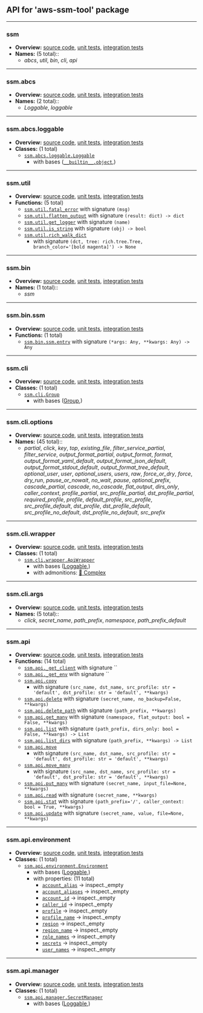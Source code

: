 ## API for 'aws-ssm-tool' package

---------------------------------------------------------------------------------------------------------------------------------------------------------------
### ssm
* **Overview:**  [source code](/src/ssm/__init__.py), [unit tests](/tests/units/), [integration tests](/tests/integrations/)
* **Names:** (5 total)::
  *  *abcs*, *util*, *bin*, *cli*, *api*
-------------------------------------------------------------------------------
### ssm.abcs
* **Overview:**  [source code](/src/ssm/abcs/__init__.py), [unit tests](/tests/units/), [integration tests](/tests/integrations/)
* **Names:** (2 total)::
  *  *Loggable*, *loggable*
-------------------------------------------------------------------------------
### ssm.abcs.loggable
* **Overview:**  [source code](/src/ssm/abcs/loggable.py), [unit tests](/tests/units/), [integration tests](/tests/integrations/)
* **Classes:** (1 total)
  * [`ssm.abcs.loggable.Loggable`](/src/ssm/abcs/loggable.py#L8-L19)
    * with bases ([`__builtin__.object`](https://docs.python.org/3/library/functions.html#object),)
-------------------------------------------------------------------------------
### ssm.util
* **Overview:**  [source code](/src/ssm/util/__init__.py), [unit tests](/tests/units/), [integration tests](/tests/integrations/)
* **Functions:** (5 total)
  * [`ssm.util.fatal_error`](/src/ssm/util/__init__.py#L49-L52) with signature `(msg)`
  * [`ssm.util.flatten_output`](/src/ssm/util/__init__.py#L40-L46) with signature `(result: dict) -> dict`
  * [`ssm.util.get_logger`](/src/ssm/util/__init__.py#L55-L94) with signature `(name)`
  * [`ssm.util.is_string`](/src/ssm/util/__init__.py#L35-L37) with signature `(obj) -> bool`
  * [`ssm.util.rich_walk_dict`](/src/ssm/util/__init__.py#L20-L32)
    * with signature `(dct, tree: rich.tree.Tree, branch_color='[bold magenta]') -> None`
-------------------------------------------------------------------------------
### ssm.bin
* **Overview:**  [source code](/src/ssm/bin/__init__.py), [unit tests](/tests/units/), [integration tests](/tests/integrations/)
* **Names:** (1 total)::
  *  *ssm*
-------------------------------------------------------------------------------
### ssm.bin.ssm
* **Overview:**  [source code](/src/ssm/bin/ssm.py), [unit tests](/tests/units/), [integration tests](/tests/integrations/)
* **Functions:** (1 total)
  * [`ssm.bin.ssm.entry`](/src/ssm/bin/ssm.py#L18-L23) with signature `(*args: Any, **kwargs: Any) -> Any`
-------------------------------------------------------------------------------
### ssm.cli
* **Overview:**  [source code](/src/ssm/cli/__init__.py), [unit tests](/tests/units/), [integration tests](/tests/integrations/)
* **Classes:** (1 total)
  * [`ssm.cli.Group`](/src/ssm/cli/__init__.py#L13-L55)
    * with bases ([Group](#clickcore),)
-------------------------------------------------------------------------------
### ssm.cli.options
* **Overview:**  [source code](/src/ssm/cli/options.py), [unit tests](/tests/units/), [integration tests](/tests/integrations/)
* **Names:** (45 total)::
  *  *partial*, *click*, *key*, *top*, *existing_file*, *filter_service_partial*, *filter_service*, *output_format_partial*, *output_format*, *format*, *output_format_yaml_default*, *output_format_json_default*, *output_format_stdout_default*, *output_format_tree_default*, *optional_user*, *user*, *optional_users*, *users*, *raw*, *force_or_dry*, *force*, *dry_run*, *pause_or_nowait*, *no_wait*, *pause*, *optional_prefix*, *cascade_partial*, *cascade*, *no_cascade*, *flat_output*, *dirs_only*, *caller_context*, *profile_partial*, *src_profile_partial*, *dst_profile_partial*, *required_profile*, *profile*, *default_profile*, *src_profile*, *src_profile_default*, *dst_profile*, *dst_profile_default*, *src_profile_no_default*, *dst_profile_no_default*, *src_prefix*
-------------------------------------------------------------------------------
### ssm.cli.wrapper
* **Overview:**  [source code](/src/ssm/cli/wrapper.py), [unit tests](/tests/units/), [integration tests](/tests/integrations/)
* **Classes:** (1 total)
  * [`ssm.cli.wrapper.ApiWrapper`](/src/ssm/cli/wrapper.py#L16-L138)
    * with bases ([Loggable](#ssmabcsloggable),)
    * with admonitions:  [🐉 Complex](/src/ssm/cli/wrapper.py#L54 "score 16 / 7") 
-------------------------------------------------------------------------------
### ssm.cli.args
* **Overview:**  [source code](/src/ssm/cli/args.py), [unit tests](/tests/units/), [integration tests](/tests/integrations/)
* **Names:** (5 total)::
  *  *click*, *secret_name*, *path_prefix*, *namespace*, *path_prefix_default*
-------------------------------------------------------------------------------
### ssm.api
* **Overview:**  [source code](/src/ssm/api/__init__.py), [unit tests](/tests/units/), [integration tests](/tests/integrations/)
* **Functions:** (14 total)
  * [`ssm.api._get_client`](/src/ssm/api/__init__.py#L25-L30) with signature ``
  * [`ssm.api._get_env`](/src/ssm/api/__init__.py#L17-L22) with signature ``
  * [`ssm.api.copy`](/src/ssm/api/__init__.py#L191-L213)
    * with signature `(src_name, dst_name, src_profile: str = 'default', dst_profile: str = 'default', **kwargs)`
  * [`ssm.api.delete`](/src/ssm/api/__init__.py#L118-L139) with signature `(secret_name, no_backup=False, **kwargs)`
  * [`ssm.api.delete_path`](/src/ssm/api/__init__.py#L233-L235) with signature `(path_prefix, **kwargs)`
  * [`ssm.api.get_many`](/src/ssm/api/__init__.py#L107-L115) with signature `(namespace, flat_output: bool = False, **kwargs)`
  * [`ssm.api.list`](/src/ssm/api/__init__.py#L91-L104) with signature `(path_prefix, dirs_only: bool = False, **kwargs) -> List`
  * [`ssm.api.list_dirs`](/src/ssm/api/__init__.py#L82-L88) with signature `(path_prefix, **kwargs) -> List`
  * [`ssm.api.move`](/src/ssm/api/__init__.py#L142-L158)
    * with signature `(src_name, dst_name, src_profile: str = 'default', dst_profile: str = 'default', **kwargs)`
  * [`ssm.api.move_many`](/src/ssm/api/__init__.py#L161-L188)
    * with signature `(src_name, dst_name, src_profile: str = 'default', dst_profile: str = 'default', **kwargs)`
  * [`ssm.api.put_many`](/src/ssm/api/__init__.py#L238-L242) with signature `(secret_name, input_file=None, **kwargs)`
  * [`ssm.api.read`](/src/ssm/api/__init__.py#L33-L43) with signature `(secret_name, **kwargs)`
  * [`ssm.api.stat`](/src/ssm/api/__init__.py#L46-L76) with signature `(path_prefix='/', caller_context: bool = True, **kwargs)`
  * [`ssm.api.update`](/src/ssm/api/__init__.py#L216-L230) with signature `(secret_name, value, file=None, **kwargs)`
-------------------------------------------------------------------------------
### ssm.api.environment
* **Overview:**  [source code](/src/ssm/api/environment.py), [unit tests](/tests/units/), [integration tests](/tests/integrations/)
* **Classes:** (1 total)
  * [`ssm.api.environment.Environment`](/src/ssm/api/environment.py#L21-L179)
    * with bases ([Loggable](#ssmabcsloggable),)
    * with properties: (11 total)
      *  [`account_alias`](/src/ssm/api/environment.py#L62) -> inspect._empty
      *  [`account_aliases`](/src/ssm/api/environment.py#L56) -> inspect._empty
      *  [`account_id`](/src/ssm/api/environment.py#L71) -> inspect._empty
      *  [`caller_id`](/src/ssm/api/environment.py#L67) -> inspect._empty
      *  [`profile`](/src/ssm/api/environment.py#L47) -> inspect._empty
      *  [`profile_name`](/src/ssm/api/environment.py#L47) -> inspect._empty
      *  [`region`](/src/ssm/api/environment.py#L75) -> inspect._empty
      *  [`region_name`](/src/ssm/api/environment.py#L75) -> inspect._empty
      *  [`role_names`](/src/ssm/api/environment.py#L139) -> inspect._empty
      *  [`secrets`](/src/ssm/api/environment.py#L173) -> inspect._empty
      *  [`user_names`](/src/ssm/api/environment.py#L133) -> inspect._empty
-------------------------------------------------------------------------------
### ssm.api.manager
* **Overview:**  [source code](/src/ssm/api/manager.py), [unit tests](/tests/units/), [integration tests](/tests/integrations/)
* **Classes:** (1 total)
  * [`ssm.api.manager.SecretManager`](/src/ssm/api/manager.py#L11-L121)
    * with bases ([Loggable](#ssmabcsloggable),)
